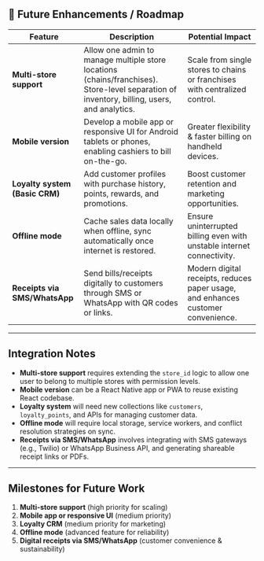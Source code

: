 ## 🔮 Future Enhancements / Roadmap

| Feature                        | Description                                                                                                                                 | Potential Impact                                                                 |
| ------------------------------ | ------------------------------------------------------------------------------------------------------------------------------------------- | -------------------------------------------------------------------------------- |
| **Multi-store support**        | Allow one admin to manage multiple store locations (chains/franchises). Store-level separation of inventory, billing, users, and analytics. | Scale from single stores to chains or franchises with centralized control.       |
| **Mobile version**             | Develop a mobile app or responsive UI for Android tablets or phones, enabling cashiers to bill on-the-go.                                   | Greater flexibility & faster billing on handheld devices.                        |
| **Loyalty system (Basic CRM)** | Add customer profiles with purchase history, points, rewards, and promotions.                                                               | Boost customer retention and marketing opportunities.                            |
| **Offline mode**               | Cache sales data locally when offline, sync automatically once internet is restored.                                                        | Ensure uninterrupted billing even with unstable internet connectivity.           |
| **Receipts via SMS/WhatsApp**  | Send bills/receipts digitally to customers through SMS or WhatsApp with QR codes or links.                                                  | Modern digital receipts, reduces paper usage, and enhances customer convenience. |

---

## Integration Notes

- **Multi-store support** requires extending the `store_id` logic to allow one user to belong to multiple stores with permission levels.
- **Mobile version** can be a React Native app or PWA to reuse existing React codebase.
- **Loyalty system** will need new collections like `customers`, `loyalty_points`, and APIs for managing customer data.
- **Offline mode** will require local storage, service workers, and conflict resolution strategies on sync.
- **Receipts via SMS/WhatsApp** involves integrating with SMS gateways (e.g., Twilio) or WhatsApp Business API, and generating shareable receipt links or PDFs.

---

## Milestones for Future Work

1. **Multi-store support** (high priority for scaling)
2. **Mobile app or responsive UI** (medium priority)
3. **Loyalty CRM** (medium priority for marketing)
4. **Offline mode** (advanced feature for reliability)
5. **Digital receipts via SMS/WhatsApp** (customer convenience & sustainability)

